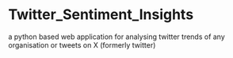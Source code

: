 # Twitter_Sentiment_Insights
a python based web application for analysing twitter trends of any organisation or tweets on X (formerly twitter)
